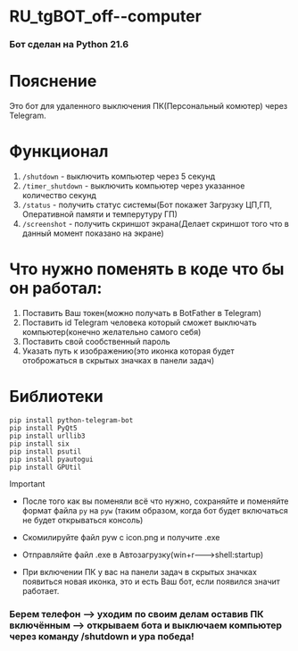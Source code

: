 # RU_tgBOT_off--сomputer

### Бот сделан на Python 21.6


# Пояснение

Это бот для удаленного выключения ПК(Персональный комютер) через Telegram.

# Функционал

1. `/shutdown` - выключить компьютер через 5 секунд
2. `/timer_shutdown` - выключить компьютер через указанное количество секунд
3. `/status` - получить статус системы(Бот покажет Загрузку ЦП,ГП, Оперативной памяти и темперутуру ГП)
4. `/screenshot` - получить скриншот экрана(Делает скриншот того что в данный момент показано на экране)

# Что нужно поменять в коде что бы он работал:

1. Поставить Ваш токен(можно получать в BotFather в Telegram)
2. Поставить id Telegram человека который сможет выключать компьютер(конечно желательно самого себя)
3. Поставить свой сообственный пароль
4. Указать путь к изображению(это иконка которая будет отоброжаться в скрытых значках в панели задач)

# Библиотеки
```
pip install python-telegram-bot
pip install PyQt5
pip install urllib3
pip install six
pip install psutil
pip install pyautogui
pip install GPUtil
```

> [!IMPORTANT]
> - После того как вы поменяли всё что нужно, сохраняйте и поменяйте формат файла `py` на `pyw` (таким образом, когда бот будет включаться не будет открываться консоль)
> 
> - Скомилируйте файл pyw с icon.png  и получите .exe
> 
> - Отправляйте файл .exe в Автозагрузку(win+r--->shell:startup)
> 
> - При включении ПК у вас на панели задач в скрытых значках появиться новая иконка, это и есть Ваш бот, если появился значит работает.

### Берем телефон --> уходим по своим делам оставив ПК включённым --> открываем бота и выключаем компьютер через команду /shutdown и ура победа!

